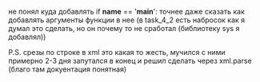 не понял куда добавлять if __name__ == '__main__':
точнее даже сказать как добавлять аргументы функции в нее 
(в task_4_2 есть набросок как я думал это сделать, но он почему то не сработал (библиотеку sys я добавлял))

P.S. срезы по строке в xml это какая то жесть, мучился с ними примерно 2-3 дня запутался в конец и решил сделать через xml.parse (благо там докуентация понятная)
